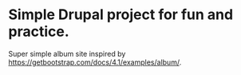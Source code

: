 # Simple Drupal project for fun and practice.

Super simple album site inspired by https://getbootstrap.com/docs/4.1/examples/album/.
